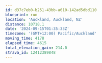 ```yaml
---
id: d37c7eb0-b251-43bb-a610-142ad5dbd110
blueprint: run
location: 'Auckland, Auckland, NZ'
distance: 10718.1
date: '2024-09-15T01:35:33Z'
timezone: '(GMT+12:00) Pacific/Auckland'
moving_time: 4178
elapsed_time: 4615
total_elevation_gain: 214.0
strava_id: 12412389848
---
```

